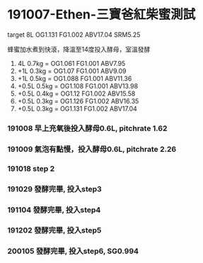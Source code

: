 # 191007-Ethen-三寶爸紅柴蜜測試

target 8L OG1.131 FG1.002 ABV17.04 SRM5.25

蜂蜜加水煮到快滾，降溫至14度投入酵母，室溫發酵

1. 4L 0.7kg = OG1.061 FG1.001 ABV7.95
2. +1L 0.3kg = OG1.07 FG1.001 ABV9.09
2. +1L 0.5kg = OG1.088 FG1.001 ABV11.36
3. +0.5L 0.5kg = OG1.108 FG1.001 ABV13.98
4. +0.5L 0.4kg = OG1.12 FG1.002 ABV15.58
5. +0.5L 0.3kg = OG1.126 FG1.002 ABV16.35
6. +0.5L 0.3kg = OG1.131 FG1.002 ABV17.04

### 191008 早上充氧後投入酵母0.6L, pitchrate 1.62

### 191009 氣泡有點慢，投入酵母0.6L, pitchrate 2.26

### 191018 step 2

### 191029 發酵完畢, 投入step3

### 191104 發酵完畢, 投入step4

### 191202 發酵完畢, 投入step5

### 200105 發酵完畢, 投入step6, SG0.994